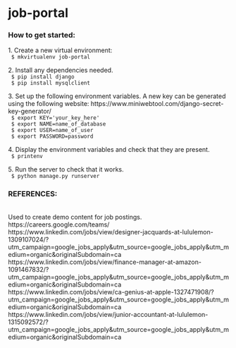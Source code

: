 # job-portal

<h3> How to get started: </h3>
<p> 1. Create a new virtual environment:
<br> <code> $ mkvirtualenv job-portal </code>

<p> 2. Install any dependencies needed.
<br> <code> $ pip install django </code>
<br> <code> $ pip install mysqlclient </code>

<p> 3. Set up the following environment variables. A new key can be generated using the following website: https://www.miniwebtool.com/django-secret-key-generator/
<br> <code> $ export KEY='your_key_here' </code>
<br> <code> $ export NAME=name_of_database </code>
<br> <code> $ export USER=name_of_user </code>
<br> <code> $ export PASSWORD=password </code>

<p> 4. Display the environment variables and check that they are present.
<br> <code> $ printenv </code>

<p> 5. Run the server to check that it works.
<br> <code> $ python manage.py runserver </code>

<h3> REFERENCES: </h3>
<br>Used to create demo content for job postings.
<br>https://careers.google.com/teams/
<br> https://www.linkedin.com/jobs/view/designer-jacquards-at-lululemon-1309107024/?utm_campaign=google_jobs_apply&utm_source=google_jobs_apply&utm_medium=organic&originalSubdomain=ca
<br> https://www.linkedin.com/jobs/view/finance-manager-at-amazon-1091467832/?utm_campaign=google_jobs_apply&utm_source=google_jobs_apply&utm_medium=organic&originalSubdomain=ca
<br> https://www.linkedin.com/jobs/view/ca-genius-at-apple-1327471908/?utm_campaign=google_jobs_apply&utm_source=google_jobs_apply&utm_medium=organic&originalSubdomain=ca
<br> https://www.linkedin.com/jobs/view/junior-accountant-at-lululemon-1315092572/?utm_campaign=google_jobs_apply&utm_source=google_jobs_apply&utm_medium=organic&originalSubdomain=ca
